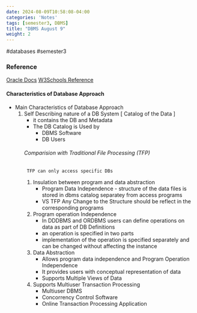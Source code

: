 ```yaml
---
date: 2024-08-09T10:58:08-04:00
categories: 'Notes'
tags: [semester3, DBMS]
title: "DBMS August 9"
weight: 2
---
```

#databases #semester3  
### Reference
[Oracle Docs](https://docs.oracle.com/en/database/oracle/oracle-database/19/refrn/index.html)
[W3Schools Reference](https://www.w3schools.com/sql/)

#### Characteristics of Database Approach
- Main Characteristics of Database Approach
	1. Self Describing nature of a DB System [ Catalog of the Data ]
		- it contains the DB and Metadata
		- The DB Catalog is Used by
			-  DBMS Software
			- DB Users
		###### Comparision with Traditional File Processing (TFP)
			TFP can only access specific DBs
		1. Insulation between program  and data abstraction
			-  Program Data Independence - structure of the data files is stored in dbms catalog separatey from access programs
			- VS TFP Any Change to the Structure should be reflect in the corresponding programs
		2. Program operation Independence
			- In DDDBMS and ORDBMS users can define operations on data as part of DB Definitions
			- an operation is specified in two parts
			- implementation of the operation is specified separately and can be changed without affecting the instance
		2. Data Abstraction
			- Allows program data independence and Program Operation Independence
			- It provides users with conceptual representation of data
			-  Supports Multiple Views of Data
		3. Supports Multiuser Transaction Processing
			- Multiuser DBMS
			- Concorrency Control Software
			- Online Transaction Processing Application
